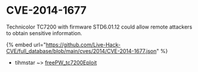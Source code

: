 # CVE-2014-1677

Technicolor TC7200 with firmware STD6.01.12 could allow remote attackers to obtain sensitive information.

{% embed url="https://github.com/Live-Hack-CVE/full_database/blob/main/cves/2014/CVE-2014-1677.json" %}


* tihmstar ~> [freePW_tc7200Eploit](https://www.alice-snow.ru/2014/database/cve-2014-1677/freepw_tc7200eploit-tihmstar)